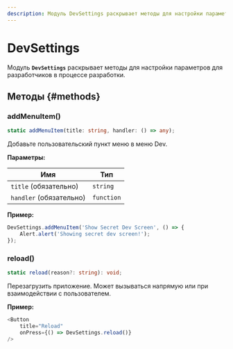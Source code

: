 ```yaml
---
description: Модуль DevSettings раскрывает методы для настройки параметров для разработчиков в процессе разработки
---
```


# DevSettings

Модуль **`DevSettings`** раскрывает методы для настройки параметров для разработчиков в процессе разработки.

## Методы {#methods}

### addMenuItem()

```ts
static addMenuItem(title: string, handler: () => any);
```

Добавьте пользовательский пункт меню в меню Dev.

**Параметры:**

| Имя                     | Тип        |
| ----------------------- | ---------- |
| `title` (обязательно)   | `string`   |
| `handler` (обязательно) | `function` |

**Пример:**

```ts
DevSettings.addMenuItem('Show Secret Dev Screen', () => {
    Alert.alert('Showing secret dev screen!');
});
```

### reload()

```ts
static reload(reason?: string): void;
```

Перезагрузить приложение. Может вызываться напрямую или при взаимодействии с пользователем.

**Пример:**

```ts
<Button
    title="Reload"
    onPress={() => DevSettings.reload()}
/>
```
